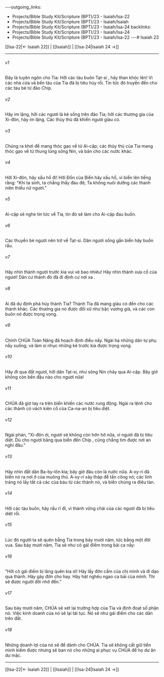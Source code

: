 ---outgoing_links:
  - Projects/Bible Study Kit/Scripture (BPT)/23 - Isaiah/Isa-22
  - Projects/Bible Study Kit/Scripture (BPT)/23 - Isaiah/Isaiah
  - Projects/Bible Study Kit/Scripture (BPT)/23 - Isaiah/Isa-24
backlinks:
  - Projects/Bible Study Kit/Scripture (BPT)/23 - Isaiah/Isa-24
  - Projects/Bible Study Kit/Scripture (BPT)/23 - Isaiah/Isa-22
---# Isaiah 23

[[Isa-22|← Isaiah 22]] | [[Isaiah]] | [[Isa-24|Isaiah 24 →]]
***



###### v1 
Đây là tuyên ngôn cho Tia: Hỡi các tàu buôn Tạt-si , hãy than khóc lên! Vì các nhà cửa và bến tàu của Tia đã bị tiêu hủy rồi. Tin tức đó truyền đến cho các tàu bè từ đảo Chíp. 

###### v2 
Hãy im lặng, hỡi các ngươi là kẻ sống trên đảo Tia; hỡi các thương gia của Xi-đôn, hãy im lặng. Các thủy thủ đã khiến ngươi giàu có. 

###### v3 
Chúng ra khơi để mang thóc gạo về từ Ai-cập; các thủy thủ của Tia mang thóc gạo về từ thung lũng sông Nin, và bán cho các nước khác. 

###### v4 
Hỡi Xi-đôn, hãy xấu hổ đi! Hỡi Đồn của Biển hãy xấu hổ, vì biển lên tiếng rằng: "Khi ta sinh, ta chẳng thấy đau đẻ; Ta không nuôi dưỡng các thanh niên thiếu nữ ngươi." 

###### v5 
Ai-cập sẽ nghe tin tức về Tia, tin đó sẽ làm cho Ai-cập đau buồn. 

###### v6 
Các thuyền bè ngươi nên trở về Tạt-si. Dân ngươi sống gần biển hãy buồn rầu. 

###### v7 
Hãy nhìn thành ngươi trước kia vui vẻ bao nhiêu! Hãy nhìn thành xưa cổ của ngươi! Dân cư thành đó đã đi định cư nơi xa . 

###### v8 
Ai đã dự định phá hủy thành Tia? Thành Tia đã mang giàu có đến cho các thành khác. Các thương gia nó được đối xử như bậc vương giả, và các con buôn nó được trọng vọng. 

###### v9 
Chính CHÚA Toàn Năng đã hoạch định điều nầy. Ngài hạ những dân tự phụ nầy xuống; và làm sỉ nhục những kẻ trước kia được trọng vọng. 

###### v10 
Hãy đi qua đất ngươi, hỡi dân Tạt-si, như sông Nin chảy qua Ai-cập. Bây giờ không còn bến đậu nào cho ngươi nữa! 

###### v11 
CHÚA đã giơ tay ra trên biển khiến các nước rung động. Ngài ra lệnh cho các thành có vách kiên cố của Ca-na-an bị tiêu diệt. 

###### v12 
Ngài phán, "Xi-đôn ơi, ngươi sẽ không còn hớn hở nữa, vì ngươi đã bị tiêu diệt. Dù cho ngươi băng qua biển đến Chíp , cũng chẳng tìm được nơi an nghỉ đâu." 

###### v13 
Hãy nhìn đất dân Ba-by-lôn kìa; bây giờ đâu còn là nước nữa. A-xy-ri đã biến nó ra nơi ở của muông thú. A-xy-ri xây tháp để tấn công nó; các lính tráng nó lấy tất cả các của báu từ các thành nó, và biến chúng ra điêu tàn. 

###### v14 
Hỡi các tàu buôn, hãy rầu rĩ đi, vì thành vững chãi của các ngươi đã bị tiêu diệt rồi. 

###### v15 
Lúc đó người ta sẽ quên bẵng Tia trong bảy mươi năm, tức bằng một đời vua. Sau bảy mươi năm, Tia sẽ như cô gái điếm trong bài ca nầy: 

###### v16 
"Hỡi cô gái điếm bị lãng quên kia ơi! Hãy lấy đờn cầm của chị mình và đi dạo qua thành. Hãy gảy đờn cho hay. Hãy hát nghêu ngao ca bài của mình. Thì sẽ được người đời nhớ đến." 

###### v17 
Sau bảy mươi năm, CHÚA sẽ xét lại trường hợp của Tia và định đoạt số phận nó. Việc kinh doanh của nó sẽ lại tái tục. Nó sẽ như gái điếm cho các dân trên đất. 

###### v18 
Những doanh lợi của nó sẽ để dành cho CHÚA. Tia sẽ không cất giữ tiền mình kiếm được nhưng sẽ ban nó cho những ai phục vụ CHÚA để họ dư ăn dư mặc.

***
[[Isa-22|← Isaiah 22]] | [[Isaiah]] | [[Isa-24|Isaiah 24 →]]
